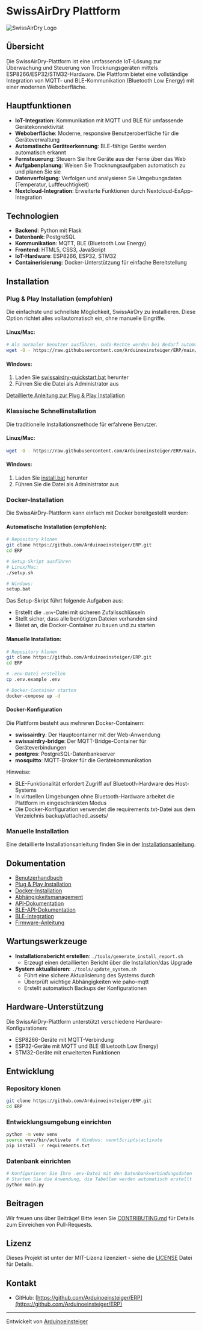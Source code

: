 # SwissAirDry Plattform

![SwissAirDry Logo](static/img/logo.png)

## Übersicht

Die SwissAirDry-Plattform ist eine umfassende IoT-Lösung zur Überwachung und Steuerung von Trocknungsgeräten mittels ESP8266/ESP32/STM32-Hardware. Die Plattform bietet eine vollständige Integration von MQTT- und BLE-Kommunikation (Bluetooth Low Energy) mit einer modernen Weboberfläche.

## Hauptfunktionen

- **IoT-Integration**: Kommunikation mit MQTT und BLE für umfassende Gerätekonnektivität
- **Weboberfläche**: Moderne, responsive Benutzeroberfläche für die Geräteverwaltung
- **Automatische Geräteerkennung**: BLE-fähige Geräte werden automatisch erkannt
- **Fernsteuerung**: Steuern Sie Ihre Geräte aus der Ferne über das Web
- **Aufgabenplanung**: Weisen Sie Trocknungsaufgaben automatisch zu und planen Sie sie
- **Datenverfolgung**: Verfolgen und analysieren Sie Umgebungsdaten (Temperatur, Luftfeuchtigkeit)
- **Nextcloud-Integration**: Erweiterte Funktionen durch Nextcloud-ExApp-Integration

## Technologien

- **Backend**: Python mit Flask
- **Datenbank**: PostgreSQL
- **Kommunikation**: MQTT, BLE (Bluetooth Low Energy)
- **Frontend**: HTML5, CSS3, JavaScript
- **IoT-Hardware**: ESP8266, ESP32, STM32
- **Containerisierung**: Docker-Unterstützung für einfache Bereitstellung

## Installation

### Plug & Play Installation (empfohlen)

Die einfachste und schnellste Möglichkeit, SwissAirDry zu installieren. Diese Option richtet alles vollautomatisch ein, ohne manuelle Eingriffe.

#### Linux/Mac:
```bash
# Als normaler Benutzer ausführen, sudo-Rechte werden bei Bedarf automatisch angefordert
wget -O - https://raw.githubusercontent.com/Arduinoeinsteiger/ERP/main/swissairdry-quickstart.sh | bash
```

#### Windows:
1. Laden Sie [swissairdry-quickstart.bat](https://raw.githubusercontent.com/Arduinoeinsteiger/ERP/main/swissairdry-quickstart.bat) herunter
2. Führen Sie die Datei als Administrator aus

[Detaillierte Anleitung zur Plug & Play Installation](docs/plug_and_play.md)

### Klassische Schnellinstallation

Die traditionelle Installationsmethode für erfahrene Benutzer.

#### Linux/Mac:
```bash
wget -O - https://raw.githubusercontent.com/Arduinoeinsteiger/ERP/main/install.sh | sudo bash
```

#### Windows:
1. Laden Sie [install.bat](https://raw.githubusercontent.com/Arduinoeinsteiger/ERP/main/install.bat) herunter
2. Führen Sie die Datei als Administrator aus

### Docker-Installation

Die SwissAirDry-Plattform kann einfach mit Docker bereitgestellt werden:

#### Automatische Installation (empfohlen):
```bash
# Repository klonen
git clone https://github.com/Arduinoeinsteiger/ERP.git
cd ERP

# Setup-Skript ausführen
# Linux/Mac:
./setup.sh

# Windows:
setup.bat
```

Das Setup-Skript führt folgende Aufgaben aus:
- Erstellt die `.env`-Datei mit sicheren Zufallsschlüsseln
- Stellt sicher, dass alle benötigten Dateien vorhanden sind
- Bietet an, die Docker-Container zu bauen und zu starten

#### Manuelle Installation:
```bash
# Repository klonen
git clone https://github.com/Arduinoeinsteiger/ERP.git
cd ERP

# .env-Datei erstellen
cp .env.example .env

# Docker-Container starten
docker-compose up -d
```

#### Docker-Konfiguration

Die Plattform besteht aus mehreren Docker-Containern:
- **swissairdry**: Der Hauptcontainer mit der Web-Anwendung
- **swissairdry-bridge**: Der MQTT-Bridge-Container für Geräteverbindungen
- **postgres**: PostgreSQL-Datenbankserver
- **mosquitto**: MQTT-Broker für die Gerätekommunikation

Hinweise:
- BLE-Funktionalität erfordert Zugriff auf Bluetooth-Hardware des Host-Systems
- In virtuellen Umgebungen ohne Bluetooth-Hardware arbeitet die Plattform im eingeschränkten Modus
- Die Docker-Konfiguration verwendet die requirements.txt-Datei aus dem Verzeichnis backup/attached_assets/

### Manuelle Installation

Eine detaillierte Installationsanleitung finden Sie in der [Installationsanleitung](docs/installation.md).

## Dokumentation

- [Benutzerhandbuch](docs/user_guide.md)
- [Plug & Play Installation](docs/plug_and_play.md)
- [Docker-Installation](docs/docker_installation.md)
- [Abhängigkeitsmanagement](docs/dependencies_management.md)
- [API-Dokumentation](docs/api.md)
- [BLE-API-Dokumentation](docs/ble_api.md)
- [BLE-Integration](docs/ble_integration.md)
- [Firmware-Anleitung](docs/firmware.md)

## Wartungswerkzeuge

- **Installationsbericht erstellen**: `./tools/generate_install_report.sh`
  - Erzeugt einen detaillierten Bericht über die Installation/das Upgrade
- **System aktualisieren**: `./tools/update_system.sh`
  - Führt eine sichere Aktualisierung des Systems durch
  - Überprüft wichtige Abhängigkeiten wie paho-mqtt
  - Erstellt automatisch Backups der Konfigurationen

## Hardware-Unterstützung

Die SwissAirDry-Plattform unterstützt verschiedene Hardware-Konfigurationen:

- ESP8266-Geräte mit MQTT-Verbindung
- ESP32-Geräte mit MQTT und BLE (Bluetooth Low Energy)
- STM32-Geräte mit erweiterten Funktionen

## Entwicklung

### Repository klonen

```bash
git clone https://github.com/Arduinoeinsteiger/ERP.git
cd ERP
```

### Entwicklungsumgebung einrichten

```bash
python -m venv venv
source venv/bin/activate  # Windows: venv\Scripts\activate
pip install -r requirements.txt
```

### Datenbank einrichten

```bash
# Konfigurieren Sie Ihre .env-Datei mit den Datenbankverbindungsdaten
# Starten Sie die Anwendung, die Tabellen werden automatisch erstellt
python main.py
```

## Beitragen

Wir freuen uns über Beiträge! Bitte lesen Sie [CONTRIBUTING.md](CONTRIBUTING.md) für Details zum Einreichen von Pull-Requests.

## Lizenz

Dieses Projekt ist unter der MIT-Lizenz lizenziert - siehe die [LICENSE](LICENSE) Datei für Details.

## Kontakt

- GitHub: [https://github.com/Arduinoeinsteiger/ERP](https://github.com/Arduinoeinsteiger/ERP)

---

Entwickelt von [Arduinoeinsteiger](https://github.com/Arduinoeinsteiger)
